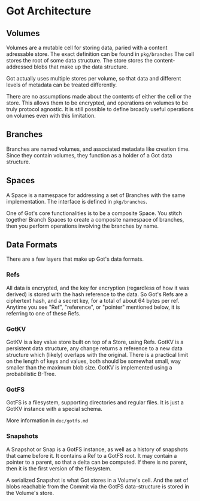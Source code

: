 # Got Architecture

## Volumes
Volumes are a mutable cell for storing data, paried with a content adressable store.
The exact definition can be found in `pkg/branches`
The cell stores the root of some data structure.
The store stores the content-addressed blobs that make up the data structure.

Got actually uses multiple stores per volume, so that data and different levels of metadata can be treated differently.

There are no assumptions made about the contents of either the cell or the store.
This allows them to be encrypted, and operations on volumes to be truly protocol agnostic.
It is still possible to define broadly useful operations on volumes even with this limitation.

## Branches
Branches are named volumes, and associated metadata like creation time.
Since they contain volumes, they function as a holder of a Got data structure.

## Spaces
A Space is a namespace for addressing a set of Branches with the same implementation.
The interface is defined in `pkg/branches`.

One of Got's core functionalities is to be a composite Space.
You stitch together Branch Spaces to create a composite namespace of branches, then you perform operations involving the branches by name.

## Data Formats
There are a few layers that make up Got's data formats.

### Refs
All data is encrypted, and the key for encryption (regardless of how it was derived) is stored with the hash reference to the data.
So Got's Refs are a ciphertext hash, and a secret key, for a total of about 64 bytes per ref.
Anytime you see "Ref", "reference", or "pointer" mentioned below, it is referring to one of these Refs.

### GotKV
GotKV is a key value store built on top of a Store, using Refs.
GotKV is a persistent data structure, any change returns a reference to a new data structure which (likely) overlaps with the original.
There is a practical limit on the length of keys and values, both should be somewhat small, way smaller than the maximum blob size.
GotKV is implemented using a probabilistic B-Tree.

### GotFS
GotFS is a filesystem, supporting directories and regular files.
It is just a GotKV instance with a special schema.

More information in `doc/gotfs.md`

### Snapshots
A Snapshot or Snap is a GotFS instance, as well as a history of snapshots that came before it.
It contains a Ref to a GotFS root.
It may contain a pointer to a parent, so that a delta can be computed.
If there is no parent, then it is the first version of the filesystem.

A serialized Snapshot is what Got stores in a Volume's cell.
And the set of blobs reachable from the Commit via the GotFS data-structure is stored in the Volume's store.

